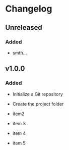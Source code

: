# Changelog

## Unreleased

### Added

- smth...

## v1.0.0

### Added

- Initialize a Git repository
- Create the project folder

- item2
- item 3
- item 4
- item 5
